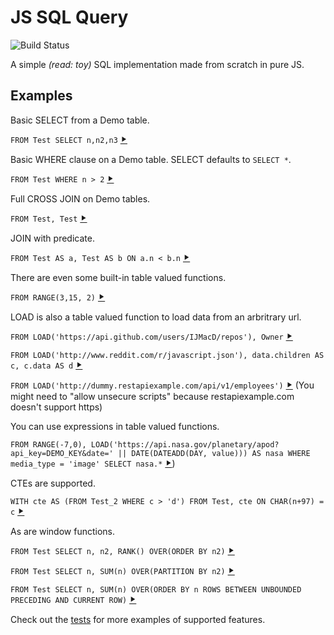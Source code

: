 JS SQL Query
============
![Build Status](https://travis-ci.com/IJMacD/query.svg?branch=master)

A simple *(read: toy)* SQL implementation made from scratch in pure JS.

Examples
--------

Basic SELECT from a Demo table.

`FROM Test SELECT n,n2,n3` [⯈](https://ijmacd.github.io/query/#q=FROM%20Test%20SELECT%20n%2Cn2%2Cn3)

Basic WHERE clause on a Demo table. SELECT defaults to `SELECT *`.

`FROM Test WHERE n > 2` [⯈](https://ijmacd.github.io/query/#q=FROM%20Test%20WHERE%20n%20%3E%202)

Full CROSS JOIN on Demo tables.

`FROM Test, Test` [⯈](https://ijmacd.github.io/query/#q=FROM%20Test%2CTest)

JOIN with predicate.

`FROM Test AS a, Test AS b ON a.n < b.n` [⯈](https://ijmacd.github.io/query/#q=FROM%20Test%20AS%20a%2C%20Test%20AS%20b%20ON%20a.n%20%3C%20b.n)

There are even some built-in table valued functions.

`FROM RANGE(3,15, 2)` [⯈](https://ijmacd.github.io/query/#q=FROM%20RANGE(3%2C15%2C%202))

LOAD is also a table valued function to load data from an arbritrary url.

`FROM LOAD('https://api.github.com/users/IJMacD/repos'), Owner` [⯈](https://ijmacd.github.io/query/#q=FROM%20LOAD('https%3A%2F%2Fapi.github.com%2Fusers%2FIJMacD%2Frepos')%2C%20Owner)

`FROM LOAD('http://www.reddit.com/r/javascript.json'), data.children AS c, c.data AS d` [⯈](https://ijmacd.github.io/query/#q=FROM%20LOAD('https%3A%2F%2Fwww.reddit.com%2Fr%2Fjavascript.json')%2C%20data.children%20AS%20c%2C%20c.data%20AS%20d)

`FROM LOAD('http://dummy.restapiexample.com/api/v1/employees')` [⯈](https://ijmacd.github.io/query/#q=FROM%20LOAD('http%3A%2F%2Fdummy.restapiexample.com%2Fapi%2Fv1%2Femployees'))
(You might need to "allow unsecure scripts" because restapiexample.com doesn't support https)

You can use expressions in table valued functions.

`FROM RANGE(-7,0), LOAD('https://api.nasa.gov/planetary/apod?api_key=DEMO_KEY&date=' || DATE(DATEADD(DAY, value))) AS nasa WHERE media_type = 'image' SELECT nasa.*` [⯈](https://ijmacd.github.io/query/#q=FROM%20RANGE(-7%2C0)%2C%20LOAD('https%3A%2F%2Fapi.nasa.gov%2Fplanetary%2Fapod%3Fapi_key%3DDEMO_KEY%26date%3D'%20%7C%7C%20DATE(DATEADD(DAY%2C%20value)))%20AS%20nasa%20WHERE%20media_type%20%3D%20'image'%20SELECT%20nasa.*))

CTEs are supported.

`WITH cte AS (FROM Test_2 WHERE c > 'd') FROM Test, cte ON CHAR(n+97) = c` [⯈](https://ijmacd.github.io/query/#q=WITH%20cte%20AS%20(FROM%20Test_2%20WHERE%20c%20%3E%20'd')%20FROM%20Test%2C%20cte%20ON%20CHAR(n%2B98)%20%3D%20c)

As are window functions.

`FROM Test SELECT n, n2, RANK() OVER(ORDER BY n2)` [⯈](https://ijmacd.github.io/query/#q=FROM%20Test%20SELECT%20n%2C%20n2%2C%20RANK()%20OVER(ORDER%20BY%20n2))

`FROM Test SELECT n, SUM(n) OVER(PARTITION BY n2)` [⯈](https://ijmacd.github.io/query/#q=FROM%20Test%20SELECT%20n%2C%20SUM(n)%20OVER(PARTITION%20BY%20n2))

`FROM Test SELECT n, SUM(n) OVER(ORDER BY n ROWS BETWEEN UNBOUNDED PRECEDING AND CURRENT ROW)` [⯈](https://ijmacd.github.io/query/#q=FROM%20Test%20SELECT%20n%2C%20SUM(n)%20OVER(ORDER%20BY%20n%20ROWS%20BETWEEN%20UNBOUNDED%20PRECEDING%20AND%20CURRENT%20ROW))

Check out the [tests](https://github.com/IJMacD/query/tree/master/test) for more examples of supported features.
